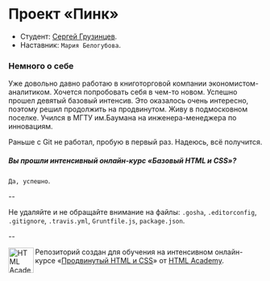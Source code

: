 # Проект «Пинк»

* Студент: [Сергей Грузинцев](https://htmlacademy.ru/profile/id95160).
* Наставник: `Мария Белогубова`.

### Немного о себе
Уже довольно давно работаю в книготорговой компании экономистом-аналитиком. Хочется попробовать себя в чем-то новом. Успешно прошел девятый базовый интенсив. Это оказалось очень интересно, поэтому решил продолжить на продвинутом. Живу в подмосковном поселке. Учился в МГТУ им.Баумана на инженера-менеджера по инновациям.

Раньше с Git не работал, пробую в первый раз. Надеюсь, всё получится.

##### Вы прошли интенсивный онлайн-курс «Базовый HTML и CSS»?
`Да, успешно`.

--

Не удаляйте и не обращайте внимание на файлы: `.gosha`, `.editorconfig`, `.gitignore`, `.travis.yml`, `Gruntfile.js`, `package.json`.

--

<a href="https://htmlacademy.ru/advanced_intensive"><img align="left" width="50" height="50" title="HTML Academy" src="https://htmlacademy.ru/static/img/logo-github.svg"></a>

Репозиторий создан для обучения на интенсивном онлайн-курсе «[Продвинутый HTML и CSS](https://htmlacademy.ru/advanced_intensive)» от [HTML Academy](https://htmlacademy.ru).
